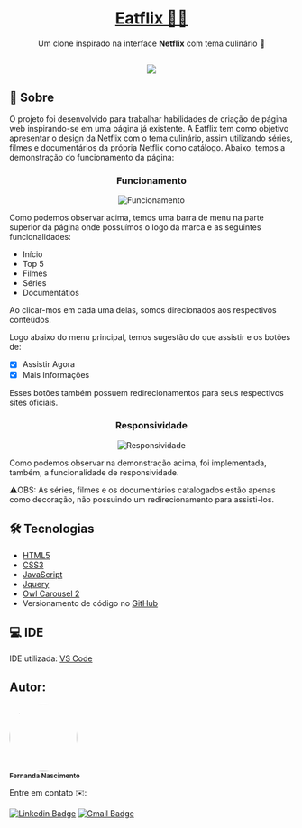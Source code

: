 <h1 align="center">
    <a href="https://pt-br.reactjs.org/">Eatflix 📱📲</a>
</h1>
<p align="center">Um clone inspirado na interface <b>Netflix</b> com tema culinário 🍝</p>

<h2 align="center">
<img src="https://img.shields.io/static/v1?label=Status:&message=Completo ✅&color=32CD32&style=for-the-badge&logo=ghost"/>
</h2>


## 💎 Sobre

O projeto foi desenvolvido para trabalhar habilidades de criação de página web inspirando-se em uma página já existente. A Eatflix tem como objetivo apresentar o design da Netflix com o tema culinário, assim utilizando séries, filmes e documentários da própria Netflix como catálogo.
Abaixo, temos a demonstração do funcionamento da página:


<h3 align="center">Funcionamento</h3>

<p align="center">
  <img alt="Funcionamento" title="Funcionamento" src="./README/funcionamento.gif" />
</p>

Como podemos observar acima, temos uma barra de menu na parte superior da página onde possuímos o logo da marca e as seguintes funcionalidades:
- Início
- Top 5
- Filmes
- Séries
- Documentátios

Ao clicar-mos em cada uma delas, somos direcionados aos respectivos conteúdos.
<p>Logo abaixo do menu principal, temos sugestão do que assistir e os botões de:</p>

- [x] Assistir Agora
- [x] Mais Informações

Esses botões também possuem redirecionamentos para seus respectivos sites oficiais.

<h3 align="center">Responsividade</h3>

<p align="center">
  <img alt="Responsividade" title="Responsividade" src="./README/responsividade.gif" />
</p>

Como podemos observar na demonstração acima, foi implementada, também, a funcionalidade de responsividade.
<p>⚠️OBS: As séries, filmes e os documentários catalogados estão apenas como decoração, não possuindo um redirecionamento para assisti-los.</p>

## 🛠 Tecnologias
 
- [HTML5](https://developer.mozilla.org/en-US/docs/Glossary/HTML5)
- [CSS3](https://devdocs.io/css/)
- [JavaScript](https://developer.mozilla.org/pt-BR/docs/Web/JavaScript)
- [Jquery](https://jquery.com/)
- [Owl Carousel 2](https://owlcarousel2.github.io/OwlCarousel2/index.html)
- Versionamento de código no [GitHub](https://github.com/)

## 💻 IDE

IDE utilizada: [VS Code](https://code.visualstudio.com/)

## Autor:

<a href="https://github.com/Fernanda1701">
 <img style="border-radius: 50%;" src="https://avatars.githubusercontent.com/Fernanda1701" width="120px;" alt=""/>
 <br />
 <sub><b>Fernanda Nascimento</b></sub></a> <a href="https://github.com/Fernanda1701"></a>

Entre em contato ✉️:

[![Linkedin Badge](https://img.shields.io/badge/-Fernanda-blue??style=plastic&logo=Linkedin&logoColor=white&link=https://www.linkedin.com/in/fnasci/)](https://www.linkedin.com/in/fnasci/)
[![Gmail Badge](https://img.shields.io/badge/-fnasci.1701@gmail.com-c14438?style=plastic&logo=Gmail&logoColor=white&link=mailto:fnasci.1701@gmail.com)](mailto:fnasci.1701@gmail.com)
